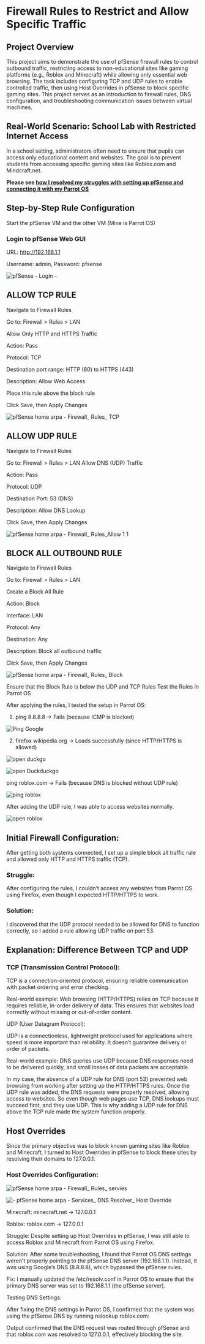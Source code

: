 # Firewall Rules to Restrict and Allow Specific Traffic

## Project Overview

This project aims to demonstrate the use of pfSense firewall rules to control outbound traffic, restricting access to non-educational sites like gaming platforms (e.g., Roblox and Minecraft) while allowing only essential web browsing. The task includes configuring TCP and UDP rules to enable controlled traffic, then using Host Overrides in pfSense to block specific gaming sites. This project serves as an introduction to firewall rules, DNS configuration, and troubleshooting communication issues between virtual machines.

## Real-World Scenario: School Lab with Restricted Internet Access
In a school setting, administrators often need to ensure that pupils can access only educational content and websites. The goal is to prevent students from accessing specific gaming sites like Roblox.com and Mindcraft.net. 

<b>Please see <a href= "https://github.com/sajerestan1/How-I-Installed-pfSense-on-VMware-linked-to-parot-os"> how I resolved my struggles with setting up pfSense and connecting it with my Parrot OS</a> </b>


## Step-by-Step Rule Configuration

Start the pfSense VM and the other VM (Mine is Parrot OS)


### Login to pfSense Web GUI

URL: http://192.168.1.1

Username: admin, Password: pfsense

![pfSense - Login -](https://github.com/user-attachments/assets/6005714e-a1a8-4b1c-b9cd-bde15cbc838c)



## ALLOW TCP RULE

Navigate to Firewall Rules

Go to: Firewall > Rules > LAN

Allow Only HTTP and HTTPS Traffic

Action: Pass

Protocol: TCP

Destination port range: HTTP (80) to HTTPS (443)

Description: Allow Web Access

Place this rule above the block rule

Click Save, then Apply Changes

![pfSense home arpa - Firewall_ Rules_ TCP](https://github.com/user-attachments/assets/898ea1f1-fe70-4700-943c-aaaf6915a86e)



## ALLOW UDP RULE

Navigate to Firewall Rules

Go to: Firewall > Rules > LAN
Allow DNS (UDP) Traffic

Action: Pass

Protocol: UDP

Destination Port: 53 (DNS)

Description: Allow DNS Lookup

Click Save, then Apply Changes

![pfSense home arpa - Firewall_ Rules_Allow 1 1](https://github.com/user-attachments/assets/75bbd9f6-38d8-452f-8ea4-990d661ec8ba)


## BLOCK ALL OUTBOUND RULE
Navigate to Firewall Rules

Go to: Firewall > Rules > LAN

Create a Block All Rule

Action: Block

Interface: LAN

Protocol: Any

Destination: Any

Description: Block all outbound traffic

Click Save, then Apply Changes

![pfSense home arpa - Firewall_ Rules_ Block](https://github.com/user-attachments/assets/0e63f4fc-5532-4c01-953c-b021c35396fd)



Ensure that the Block Rule is below the UDP and TCP Rules
Test the Rules in Parrot OS

After applying the rules, I tested the setup in Parrot OS:

1. ping 8.8.8.8 → Fails (because ICMP is blocked)

![Ping Google](https://github.com/user-attachments/assets/fc663988-db87-45f1-9d76-35e680ab2f2e)

2. firefox wikipedia.org → Loads successfully (since HTTP/HTTPS is allowed)

![open duckgo](https://github.com/user-attachments/assets/64755b4c-d242-473e-8145-cb0dca623c2e)

![open Duckduckgo](https://github.com/user-attachments/assets/1cf217db-1c3d-4cb2-9814-fcf194a05d86)


ping roblox.com → Fails (because DNS is blocked without UDP rule)

![ping roblox](https://github.com/user-attachments/assets/fe215bbc-db31-47c2-ba5f-6985269aab4a)


After adding the UDP rule, I was able to access websites normally.

![open roblox](https://github.com/user-attachments/assets/74de2f25-dc8d-40b3-934a-1b44f4dd345a)


## Initial Firewall Configuration: 

After getting both systems connected, I set up a simple block all traffic rule and allowed only HTTP and HTTPS traffic (TCP).

### Struggle: 

After configuring the rules, I couldn’t access any websites from Parrot OS using Firefox, even though I expected HTTP/HTTPS to work.

### Solution:

I discovered that the UDP protocol needed to be allowed for DNS to function correctly, so I added a rule allowing UDP traffic on port 53.



## Explanation: Difference Between TCP and UDP

### TCP (Transmission Control Protocol):

TCP is a connection-oriented protocol, ensuring reliable communication with packet ordering and error checking.

Real-world example: Web browsing (HTTP/HTTPS) relies on TCP because it requires reliable, in-order delivery of data. This ensures that websites load correctly without missing or out-of-order content.

UDP (User Datagram Protocol):

UDP is a connectionless, lightweight protocol used for applications where speed is more important than reliability. It doesn’t guarantee delivery or order of packets.

Real-world example: DNS queries use UDP because DNS responses need to be delivered quickly, and small losses of data packets are acceptable.

In my case, the absence of a UDP rule for DNS (port 53) prevented web browsing from working after setting up the HTTP/HTTPS rules. Once the UDP rule was added, the DNS requests were properly resolved, allowing access to websites. So even though web pages use TCP, DNS lookups must succeed first, and they use UDP. This is why adding a UDP rule for DNS above the TCP rule made the system function properly. 

## Host Overrides


Since the primary objective was to block known gaming sites like Roblox and Minecraft, I turned to Host Overrides in pfSense to block these sites by resolving their domains to 127.0.0.1.

### Host Overrides Configuration:

![pfSense home arpa - Firewall_ Rules_ servies](https://github.com/user-attachments/assets/ce45af36-e4c4-476b-944e-28561f8e586e)

![- pfSense home arpa - Services_ DNS Resolver_ Host Override](https://github.com/user-attachments/assets/f8d8aaaf-4edb-433c-8352-bc093df533dc)


Minecraft: minecraft.net → 127.0.0.1

Roblox: roblox.com → 127.0.0.1

Struggle: Despite setting up Host Overrides in pfSense, I was still able to access Roblox and Minecraft from Parrot OS using Firefox.

Solution: After some troubleshooting, I found that Parrot OS DNS settings weren’t properly pointing to the pfSense DNS server (192.168.1.1). Instead, it was using Google’s DNS (8.8.8.8), which bypassed the pfSense rules.

Fix: I manually updated the /etc/resolv.conf in Parrot OS to ensure that the primary DNS server was set to 192.168.1.1 (the pfSense server).

Testing DNS Settings:

After fixing the DNS settings in Parrot OS, I confirmed that the system was using the pfSense DNS by running nslookup roblox.com:

Output confirmed that the DNS request was routed through pfSense and that roblox.com was resolved to 127.0.0.1, effectively blocking the site.

